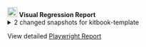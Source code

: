 <a href="https://kitbook.vercel.app/">
<img src="https://raw.githubusercontent.com/jacob-8/kitbook/b96f77da81309a6ccd06693beb0f06ba8fdc0a2b/packages/kitbook/static/kitbook.svg" height="22"></a> <b>Visual Regression Report</b>
<details><summary>2 changed snapshots for kitbook-template</summary>

<div style="overflow-x: auto;">
  
| new | old | diff |
| - | - | - |
| routes/(app)/+page - Second-Mobile | | |
| ![actual-img](https://storage.googleapis.com/component-snapshots/kitbook-template/pr/30/test-results/kitbook-routes-app-page-Second-Mobile-chromium/routes/(app)/+page/Second-Mobile-actual.png) | ![expected-img](https://storage.googleapis.com/component-snapshots/kitbook-template/pr/30/test-results/kitbook-routes-app-page-Second-Mobile-chromium/routes/(app)/+page/Second-Mobile-expected.png) | ![diff-img](https://storage.googleapis.com/component-snapshots/kitbook-template/pr/30/test-results/kitbook-routes-app-page-Second-Mobile-chromium/routes/(app)/+page/Second-Mobile-diff.png) |
| routes/(app)/+page - Second-Tablet | | |
| ![actual-img](https://storage.googleapis.com/component-snapshots/kitbook-template/pr/30/test-results/kitbook-routes-app-page-Second-Tablet-chromium/routes/(app)/+page/Second-Tablet-actual.png) |  |  |
</div>

  </details>
  
  View detailed <a href="https://storage.googleapis.com/component-snapshots/kitbook-template/pr/30/playwright-report/index.html" target="_blank">Playwright Report</a>